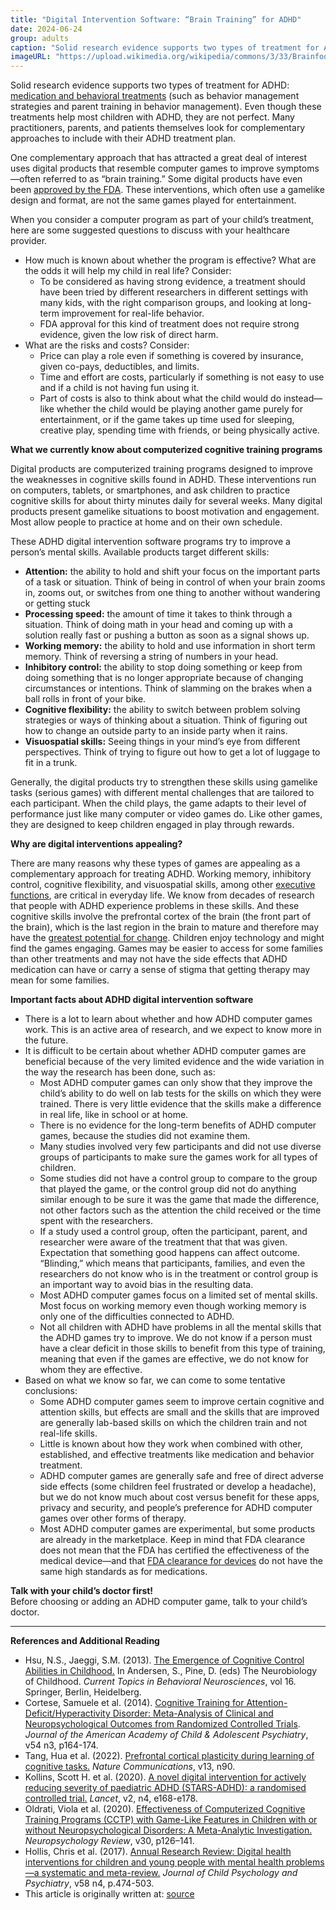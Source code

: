 ```yaml
---
title: "Digital Intervention Software: “Brain Training” for ADHD"
date: 2024-06-24
group: adults
caption: "Solid research evidence supports two types of treatment for ADHD."
imageURL: "https://upload.wikimedia.org/wikipedia/commons/3/33/Brainfood_Pyramid.png"
---
```


Solid research evidence supports two types of treatment for ADHD: [medication and behavioral treatments](https://chadd.org/for-parents/treatment-overview/) (such as behavior management strategies and parent training in behavior management). Even though these treatments help most children with ADHD, they are not perfect. Many practitioners, parents, and patients themselves look for complementary approaches to include with their ADHD treatment plan.

One complementary approach that has attracted a great deal of interest uses digital products that resemble computer games to improve symptoms—often referred to as “brain training.” Some digital products have even been [approved by the FDA](https://www.fda.gov/drugs/development-approval-process-drugs). These interventions, which often use a gamelike design and format, are not the same games played for entertainment.

When you consider a computer program as part of your child’s treatment, here are some suggested questions to discuss with your healthcare provider.

-   How much is known about whether the program is effective? What are the odds it will help my child in real life? Consider:
    -   To be considered as having strong evidence, a treatment should have been tried by different researchers in different settings with many kids, with the right comparison groups, and looking at long-term improvement for real-life behavior.
    -   FDA approval for this kind of treatment does not require strong evidence, given the low risk of direct harm.
-   What are the risks and costs? Consider:
    -   Price can play a role even if something is covered by insurance, given co-pays, deductibles, and limits.
    -   Time and effort are costs, particularly if something is not easy to use and if a child is not having fun using it.
    -   Part of costs is also to think about what the child would do instead—like whether the child would be playing another game purely for entertainment, or if the game takes up time used for sleeping, creative play, spending time with friends, or being physically active.

**What we currently know about computerized cognitive training programs**

Digital products are computerized training programs designed to improve the weaknesses in cognitive skills found in ADHD. These interventions run on computers, tablets, or smartphones, and ask children to practice cognitive skills for about thirty minutes daily for several weeks. Many digital products present gamelike situations to boost motivation and engagement. Most allow people to practice at home and on their own schedule.

These ADHD digital intervention software programs try to improve a person’s mental skills. Available products target different skills:

-   **Attention:** the ability to hold and shift your focus on the important parts of a task or situation. Think of being in control of when your brain zooms in, zooms out, or switches from one thing to another without wandering or getting stuck
-   **Processing speed:** the amount of time it takes to think through a situation. Think of doing math in your head and coming up with a solution really fast or pushing a button as soon as a signal shows up.
-   **Working memory:** the ability to hold and use information in short term memory. Think of reversing a string of numbers in your head.
-   **Inhibitory control:** the ability to stop doing something or keep from doing something that is no longer appropriate because of changing circumstances or intentions. Think of slamming on the brakes when a ball rolls in front of your bike.
-   **Cognitive flexibility:** the ability to switch between problem solving strategies or ways of thinking about a situation. Think of figuring out how to change an outside party to an inside party when it rains.
-   **Visuospatial skills:** Seeing things in your mind’s eye from different perspectives. Think of trying to figure out how to get a lot of luggage to fit in a trunk.

Generally, the digital products try to strengthen these skills using gamelike tasks (serious games) with different mental challenges that are tailored to each participant. When the child plays, the game adapts to their level of performance just like many computer or video games do. Like other games, they are designed to keep children engaged in play through rewards.

**Why are digital interventions appealing?**

There are many reasons why these types of games are appealing as a complementary approach for treating ADHD. Working memory, inhibitory control, cognitive flexibility, and visuospatial skills, among other [executive functions](https://chadd.org/about-adhd/executive-function-skills), are critical in everyday life. We know from decades of research that people with ADHD experience problems in these skills. And these cognitive skills involve the prefrontal cortex of the brain (the front part of the brain), which is the last region in the brain to mature and therefore may have the [greatest potential for change](http://link.springer.com/chapter/10.1007/7854_2013_241). Children enjoy technology and might find the games engaging. Games may be easier to access for some families than other treatments and may not have the side effects that ADHD medication can have or carry a sense of stigma that getting therapy may mean for some families.

**Important facts about ADHD digital intervention software**

-   There is a lot to learn about whether and how ADHD computer games work. This is an active area of research, and we expect to know more in the future.
-   It is difficult to be certain about whether ADHD computer games are beneficial because of the very limited evidence and the wide variation in the way the research has been done, such as:
    -   Most ADHD computer games can only show that they improve the child’s ability to do well on lab tests for the skills on which they were trained. There is very little evidence that the skills make a difference in real life, like in school or at home.
    -   There is no evidence for the long-term benefits of ADHD computer games, because the studies did not examine them.
    -   Many studies involved very few participants and did not use diverse groups of participants to make sure the games work for all types of children.
    -   Some studies did not have a control group to compare to the group that played the game, or the control group did not do anything similar enough to be sure it was the game that made the difference, not other factors such as the attention the child received or the time spent with the researchers.
    -   If a study used a control group, often the participant, parent, and researcher were aware of the treatment that that was given. Expectation that something good happens can affect outcome. “Blinding,” which means that participants, families, and even the researchers do not know who is in the treatment or control group is an important way to avoid bias in the resulting data.
    -   Most ADHD computer games focus on a limited set of mental skills. Most focus on working memory even though working memory is only one of the difficulties connected to ADHD.
    -   Not all children with ADHD have problems in all the mental skills that the ADHD games try to improve. We do not know if a person must have a clear deficit in those skills to benefit from this type of training, meaning that even if the games are effective, we do not know for whom they are effective.
-   Based on what we know so far, we can come to some tentative conclusions:
    -   Some ADHD computer games seem to improve certain cognitive and attention skills, but effects are small and the skills that are improved are generally lab-based skills on which the children train and not real-life skills.
    -   Little is known about how they work when combined with other, established, and effective treatments like medication and behavior treatment.
    -   ADHD computer games are generally safe and free of direct adverse side effects (some children feel frustrated or develop a headache), but we do not know much about cost versus benefit for these apps, privacy and security, and people’s preference for ADHD computer games over other forms of therapy.
    -   Most ADHD computer games are experimental, but some products are already in the marketplace. Keep in mind that FDA clearance does not mean that the FDA has certified the effectiveness of the medical device—and that [FDA clearance for devices](https://www.fda.gov/medical-devices/products-and-medical-procedures) do not have the same high standards as for medications.

**Talk with your child’s doctor first!**  
Before choosing or adding an ADHD computer game, talk to your child’s doctor.

----------

**References and Additional Reading**

-   Hsu, N.S., Jaeggi, S.M. (2013). [The Emergence of Cognitive Control Abilities in Childhood.](https://doi.org/10.1007/7854_2013_241) In Andersen, S., Pine, D. (eds) The Neurobiology of Childhood. _Current Topics in Behavioral Neurosciences_, vol 16. Springer, Berlin, Heidelberg.
-   Cortese, Samuele et al. (2014). [Cognitive Training for Attention-Deficit/Hyperactivity Disorder: Meta-Analysis of Clinical and Neuropsychological Outcomes from Randomized Controlled Trials](https://doi.org/10.1016/j.jaac.2014.12.010). _Journal of the American Academy of Child & Adolescent Psychiatry_, v54 n3, p164-174.
-   Tang, Hua et al. (2022). [Prefrontal cortical plasticity during learning of cognitive tasks.](https://www.nature.com/articles/s41467-021-27695-6) _Nature Communications_, v13, n90.
-   Kollins, Scott H. et al. (2020). [A novel digital intervention for actively reducing severity of paediatric ADHD (STARS-ADHD): a randomised controlled trial.](https://doi.org/10.1016/S2589-7500(20)30017-0) _Lancet_, v2, n4, e168-e178.
-   Oldrati, Viola et al. (2020). [Effectiveness of Computerized Cognitive Training Programs (CCTP) with Game-Like Features in Children with or without Neuropsychological Disorders: A Meta-Analytic Investigation.](https://link.springer.com/article/10.1007/s11065-020-09429-5) _Neuropsychology Review_, v30, p126–141.
-   Hollis, Chris et al. (2017). [Annual Research Review: Digital health interventions for children and young people with mental health problems—a systematic and meta-review.](https://acamh.onlinelibrary.wiley.com/doi/10.1111/jcpp.12663) _Journal of Child Psychology and Psychiatry_, v58 n4, p.474-503.
-   This article is originally written at: [source](https://chadd.org/about-adhd/digital-intervention-software-brain-training-for-adhd/)